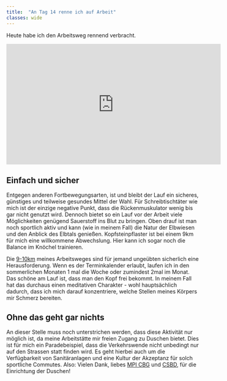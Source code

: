 ```yaml
---
title:  "An Tag 14 renne ich auf Arbeit"
classes: wide
---
```


Heute habe ich den Arbeitsweg rennend verbracht.

<iframe width="560" height="315" src="https://www.youtube.com/embed/A82uc2hI_1I" frameborder="0" allow="accelerometer; autoplay; encrypted-media; gyroscope; picture-in-picture" allowfullscreen></iframe>

## Einfach und sicher

Entgegen anderen Fortbewegungsarten, ist und bleibt der Lauf ein sicheres, günstiges und teilweise gesundes Mittel der Wahl. Für Schreibtischtäter wie mich ist der einzige negative Punkt, dass die Rückenmuskulator wenig bis gar nicht genutzt wird. Dennoch bietet so ein Lauf vor der Arbeit viele Möglichkeiten genügend Sauerstoff ins Blut zu bringen. Oben drauf ist man noch sportlich aktiv und kann (wie in meinem Fall) die Natur der Elbwiesen und den Anblick des Elbtals genießen. Kopfsteinpflaster ist bei einem 9km für mich eine willkommene Abwechslung. Hier kann ich sogar noch die Balance im Knöchel trainieren.

Die [9-10km](ttps://www.strava.com/activities/2387382587) meines Arbeitsweges sind für jemand ungeübten sicherlich eine Herausforderung. Wenn es der Terminkalender erlaubt, laufen ich in den sommerlichen Monaten 1 mal die Woche oder zumindest 2mal im Monat. Das schöne am Lauf ist, dass man den Kopf frei bekommt. In meinem Fall hat das durchaus einen meditativen Charakter - wohl hauptsächlich dadurch, dass ich mich darauf konzentriere, welche Stellen meines Körpers mir Schmerz bereiten. 

## Ohne das geht gar nichts

An dieser Stelle muss noch unterstrichen werden, dass diese Aktivität nur möglich ist, da meine Arbeitstätte mir freien Zugang zu Duschen bietet. Dies ist für mich ein Paradebeispiel, dass die Verkehrswende nicht unbedingt nur auf den Strassen statt finden wird. Es geht hierbei auch um die Verfügbarkeit von Sanitäranlagen und eine Kultur der Akzeptanz für solch sportliche Commutes. Also: Vielen Dank, liebes [MPI CBG](https://www.mpi-cbg.de) und [CSBD](https://www.csbdresden.de), für die Einrichtung der Duschen!
